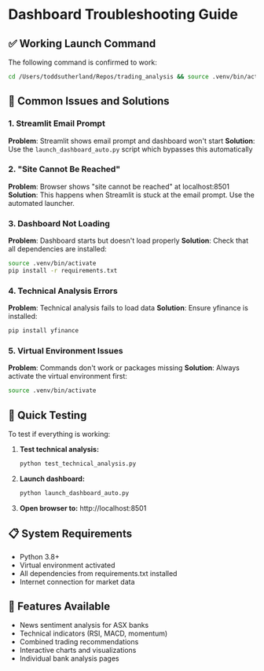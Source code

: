 # Dashboard Troubleshooting Guide

## ✅ Working Launch Command

The following command is confirmed to work:

```bash
cd /Users/toddsutherland/Repos/trading_analysis && source .venv/bin/activate && python launch_dashboard_auto.py
```

## 🔧 Common Issues and Solutions

### 1. Streamlit Email Prompt
**Problem**: Streamlit shows email prompt and dashboard won't start
**Solution**: Use the `launch_dashboard_auto.py` script which bypasses this automatically

### 2. "Site Cannot Be Reached"
**Problem**: Browser shows "site cannot be reached" at localhost:8501
**Solution**: This happens when Streamlit is stuck at the email prompt. Use the automated launcher.

### 3. Dashboard Not Loading
**Problem**: Dashboard starts but doesn't load properly
**Solution**: Check that all dependencies are installed:
```bash
source .venv/bin/activate
pip install -r requirements.txt
```

### 4. Technical Analysis Errors
**Problem**: Technical analysis fails to load data
**Solution**: Ensure yfinance is installed:
```bash
pip install yfinance
```

### 5. Virtual Environment Issues
**Problem**: Commands don't work or packages missing
**Solution**: Always activate the virtual environment first:
```bash
source .venv/bin/activate
```

## 🎯 Quick Testing

To test if everything is working:

1. **Test technical analysis:**
   ```bash
   python test_technical_analysis.py
   ```

2. **Launch dashboard:**
   ```bash
   python launch_dashboard_auto.py
   ```

3. **Open browser to:** http://localhost:8501

## 📋 System Requirements

- Python 3.8+
- Virtual environment activated
- All dependencies from requirements.txt installed
- Internet connection for market data

## 🚀 Features Available

- News sentiment analysis for ASX banks
- Technical indicators (RSI, MACD, momentum)
- Combined trading recommendations
- Interactive charts and visualizations
- Individual bank analysis pages
